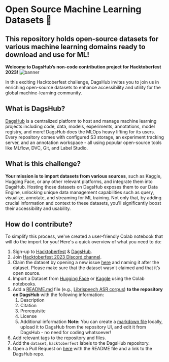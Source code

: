 # Open Source Machine Learning Datasets 🐶
This repository holds open-source datasets for various machine learning domains ready to download and use for ML!
---

**Welcome to DagsHub’s non-code contribution project for Hacktoberfest 2023!**
![banner](https://user-images.githubusercontent.com/66431403/193427111-af11f270-bce0-4ad8-b0f9-02526312a9c2.png)

In this exciting Hacktoberfest challenge, DagsHub invites you to join us in enriching open-source datasets to enhance accessibility and utility for the global machine-learning community.

## What is DagsHub?
[DagsHub](https://dagshub.com/) is a centralized platform to host and manage machine learning projects including code, data, models, experiments, annotations, model registry, and more! DagsHub does the MLOps heavy lifting for its users. Every repository comes with configured S3 storage, an experiment tracking server, and an annotation workspace - all using popular open-source tools like MLflow, DVC, Git, and Label Studio.

## What is this challenge?
**Your mission is to import datasets from various sources**, such as Kaggle, Hugging Face, or any other relevant platforms, and integrate them into DagsHub. Hosting those datasets on DagsHub exposes them to our Data Engine, unlocking unique data management capabilities such as query, visualize, annotate, and streaming for ML training. Not only that, by adding crucial information and context to these datasets, you'll significantly boost their accessibility and usability. 

## How do I contribute?
To simplify this process, we've created a user-friendly Colab notebook that will do the import for you! Here's a quick overview of what you need to do:
1. Sign-up to [Hacktoberfest](https://hacktoberfest.digitalocean.com/profile) & [DagsHub](https://dagshub.com/user/sign_up?redirect_to=).
2. Join [Hacktoberfest 2023 Discord channel](https://discord.gg/xAGgkNht).
3. Claim the dataset by opening a new issue [here](https://github.com/DagsHub/open-source-ml-datasets) and naming it after the dataset. Please make sure that the dataset wasn't claimed and that it’s open source.
4. Import a Dataset from [Hugging Face](https://colab.research.google.com/drive/1WD5V2Xp4nRm1t1LrawqZgW4IqRryQZ9N?usp=sharing) or [Kaggle](https://colab.research.google.com/drive/16PV-m1IgeqG0PBNnySWkvHGLHpghalJT?usp=sharing) using the Colab notebooks. 
5. Add a [README.md](http://README.md) file (e.g., [Librispeech ASR corpus](https://dagshub.com/DagsHub/Librispeech-ASR-corpus/src/master/README.md)) **to the repository on DagsHub** with the following information:
    1. Description
    2. Citation
    3. Prerequisite
    4. License 
    5. Additional information
    **Note:** You can create a [markdown file](https://www.markdownguide.org/getting-started/) locally, upload it to DagsHub from the repository UI, and edit it from DagsHub - no need for coding whatsoever!
6. Add relevant tags to the repository and files.
7. Add the `dataset`, `hacktoberfest` labels to the DagsHub repository.
8. Open a Pull Request on [here](https://github.com/DagsHub/open-source-ml-datasets) with the README file and a link to the DagsHub repo.

